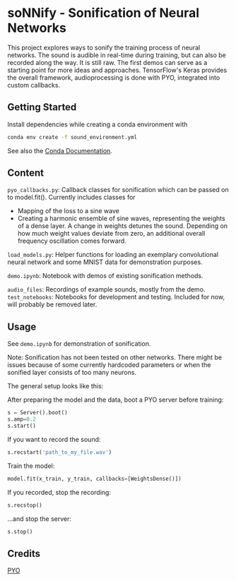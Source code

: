 # soNNify - Sonification of Neural Networks

This project explores ways to sonify the training process of neural networks. The sound is audible in real-time during training, but can also be recorded along the way.
It is still raw. The first demos can serve as a starting point for more ideas and approaches. TensorFlow's Keras provides the overall framework, audioprocessing is done with PYO, integrated into custom callbacks.

## Getting Started

Install dependencies while creating a conda environment with

```sh
conda env create -f sound_environment.yml
```

See also the [Conda Documentation](https://docs.conda.io/projects/conda/en/latest/user-guide/tasks/manage-environments.html).

## Content

`pyo_callbacks.py`: Callback classes for sonification which can be passed on to model.fit().
Currently includes classes for
* Mapping of the loss to a sine wave
* Creating a harmonic ensemble of sine waves, representing the weights of a dense layer. A change in weights detunes the sound. Depending on how much weight values deviate from zero, an additional overall frequency oscillation comes forward.

`load_models.py`: Helper functions for loading an exemplary convolutional neural network and some MNIST data for demonstration purposes.

`demo.ipynb`: Notebook with demos of existing sonification methods.

`audio_files`: Recordings of example sounds, mostly from the demo.
`test_notebooks`: Notebooks for development and testing. Included for now, will probably be removed later.

## Usage

See `demo.ipynb` for demonstration of sonification.

Note: Sonification has not been tested on other networks. There might be issues because of some currently hardcoded parameters or when the sonified layer consists of too many neurons.

The general setup looks like this:

After preparing the model and the data, boot a PYO server before training:
```python
s = Server().boot()
s.amp=0.2
s.start()
```

If you want to record the sound:
```python
s.recstart('path_to_my_file.wav')
```

Train the model:
```python
model.fit(x_train, y_train, callbacks=[WeightsDense()])
```

If you recorded, stop the recording:
```python
s.recstop()
```

...and stop the server:
```python
s.stop()
```

## Credits

[PYO](https://github.com/belangeo/pyo)
